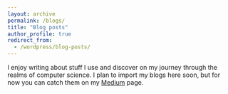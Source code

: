```yaml
---
layout: archive
permalink: /blogs/
title: "Blog posts"
author_profile: true
redirect_from:
  - /wordpress/blog-posts/
---
```


I enjoy writing about stuff I use and discover on my journey through the realms of computer science. I plan to import my blogs here soon, but for now you can catch them on my [Medium](https://medium.com/@barundas_79052) page.